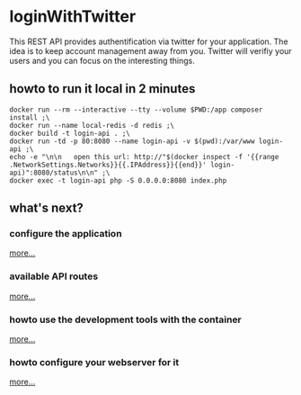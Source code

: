 # loginWithTwitter

This REST API provides authentification via twitter for your application. The idea is to keep account management away from you.
Twitter will verifiy your users and you can focus on the interesting things.

## howto to run it local in 2 minutes

```
docker run --rm --interactive --tty --volume $PWD:/app composer install ;\
docker run --name local-redis -d redis ;\
docker build -t login-api . ;\
docker run -td -p 80:8080 --name login-api -v $(pwd):/var/www login-api ;\
echo -e "\n\n   open this url: http://"$(docker inspect -f '{{range .NetworkSettings.Networks}}{{.IPAddress}}{{end}}' login-api)":8080/status\n\n" ;\
docker exec -t login-api php -S 0.0.0.0:8080 index.php

```

## what's next?

### configure the application

[more...](documentation/config.md)

### available API routes

[more...](documentation/routes.md)

### howto use the development tools with the container

[more...](documentation/tools.md)

### howto configure your webserver for it

[more...](https://www.slimframework.com/docs/start/web-servers.html)
